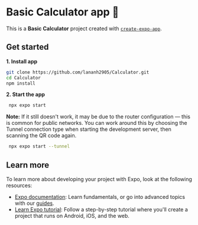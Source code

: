 # Basic Calculator app 👋

This is a **Basic Calculator** project created with [`create-expo-app`](https://www.npmjs.com/package/create-expo-app).

## Get started

**1. Install app**

   ```bash
   git clone https://github.com/lananh2905/Calculator.git
   cd Calculator
   npm install
   ```

**2. Start the app**

   ```bash
    npx expo start
   ```
**Note:** If it still doesn't work, it may be due to the router configuration — this is common for public networks. You can work around this by choosing the Tunnel connection type when starting the development server, then scanning the QR code again.

   ```bash
    npx expo start --tunnel
   ```

## Learn more

To learn more about developing your project with Expo, look at the following resources:

- [Expo documentation](https://docs.expo.dev/): Learn fundamentals, or go into advanced topics with our [guides](https://docs.expo.dev/guides).
- [Learn Expo tutorial](https://docs.expo.dev/tutorial/introduction/): Follow a step-by-step tutorial where you'll create a project that runs on Android, iOS, and the web.

